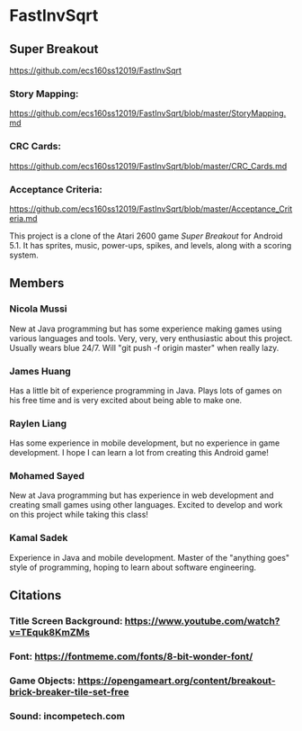 # FastInvSqrt

## Super Breakout
https://github.com/ecs160ss12019/FastInvSqrt 
### Story Mapping: 
https://github.com/ecs160ss12019/FastInvSqrt/blob/master/StoryMapping.md
### CRC Cards: 
https://github.com/ecs160ss12019/FastInvSqrt/blob/master/CRC_Cards.md
### Acceptance Criteria:
https://github.com/ecs160ss12019/FastInvSqrt/blob/master/Acceptance_Criteria.md

This project is a clone of the Atari 2600 game <em>Super Breakout</em> for Android 5.1. It has sprites, music, power-ups, spikes, and levels, along with a scoring system.

## Members
### Nicola Mussi
New at Java programming but has some experience making games using various languages and tools. Very, very, very enthusiastic about this project. Usually wears blue 24/7. Will "git push -f origin master" when really lazy.

### James Huang
Has a little bit of experience programming in Java. Plays lots of games on his free time and is very excited about being able to make one. 

### Raylen Liang
Has some experience in mobile development, but no experience in game development. I hope I can learn a lot from creating this Android game!

### Mohamed Sayed
New at Java programming but has experience in web development and creating small games using other languages. Excited to develop and work on this project while taking this class!

### Kamal Sadek
Experience in Java and mobile development. Master of the "anything goes" style of programming, hoping to learn about software engineering.

## Citations
### Title Screen Background: https://www.youtube.com/watch?v=TEquk8KmZMs
### Font: https://fontmeme.com/fonts/8-bit-wonder-font/
### Game Objects: https://opengameart.org/content/breakout-brick-breaker-tile-set-free
### Sound: incompetech.com

